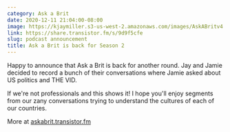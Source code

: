 ```yaml
---
category: Ask a Brit
date: 2020-12-11 21:04:00-08:00
image: https://kjaymiller.s3-us-west-2.amazonaws.com/images/AskABritv4.png
link: https://share.transistor.fm/s/9d9f5cfe
slug: podcast announcement
title: Ask a Brit is back for Season 2
---
```


Happy to announce that Ask a Brit is back for another round. Jay and Jamie decided to record a bunch of their conversations where Jamie asked about US politics and THE VID.

If we're not professionals and this shows it! I hope you'll enjoy segments from our zany conversations trying to understand the cultures of each of our countries.

More at [askabrit.transistor.fm](https://askabrit.transistor.fm)
